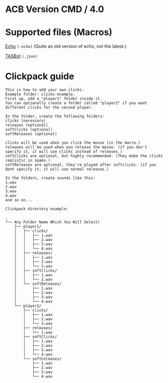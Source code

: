 # ACB Version CMD / 4.0

# Supported files (Macros)
[Echo](https://discord.gg/7yEHbBVswh) `(.echo)` (Quite an old version of echo, not the latest.)

[TASBot](https://discord.gg/RbWPSYPyrS) `(.json)`

# Clickpack guide

 

    This is how to add your own clicks.
    Example folder: clicks-example.
    First up, add a "player1" folder inside it.
    You can optionally create a folder called "player2" if you want different clicks for the second player.
    
    In the folder, create the following folders:
    clicks (necessary)
    releases (optional)
    softClicks (optional)
    softReleases (optional)
    
    clicks will be used when you click the mouse (in the macro.)
    releases will be used when you release the mouse. (if you don't specify it, it will use clicks instead of releases.)
    softClicks are optional, but highly recommended. (They make the clicks realistic in spams.)
    softReleases are optional, they're played after softclicks. (if you dont specify it, it will use normal releases.)
    
    In the folders, create sounds like this:
    1.wav
    2.wav
    3.wav
    4.wav
    and so on...
    
    Clickpack directory example:
    
    .
    └── Any Folder Name Which You Will Select/
        ├── player1/
        │   ├── clicks/
        │   │   ├── 1.wav
        │   │   ├── 2.wav
        │   │   ├── 3.wav
        │   │   └── 4.wav
        │   ├── releases/
        │   │   ├── 1.wav
        │   │   ├── 2.wav
        │   │   └── 3.wav
        │   ├── softClicks/
        │   │   ├── 1.wav
        │   │   └── 2.wav
        │   └── softReleases/
        │       ├── 1.wav
        │       ├── 2.wav
        │       ├── 3.wav
        │       └── 4.wav
        └── player2/
            ├── clicks/
            │   ├── 1.wav
            │   ├── 2.wav
            │   └── 3.wav
            ├── releases/
            │   └── 1.wav
            ├── softClicks/
            │   ├── 1.wav
            │   ├── 2.wav
            │   ├── 3.wav
            │   └── 4.wav
            └── softCeleases/
                ├── 1.wav
                ├── 2.wav
                ├── 3.wav
                └── 4.wav

